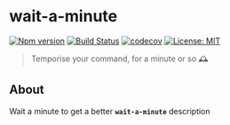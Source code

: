 # wait-a-minute

[![Npm version](https://img.shields.io/npm/v/wait-a-minute.svg)](https://www.npmjs.com/package/wait-a-minute)
[![Build Status](https://travis-ci.com/AdrieanKhisbe/wait-a-minute.svg?branch=master)](https://travis-ci.com/AdrieanKhisbe/wait-a-minute)
[![codecov](https://codecov.io/gh/AdrieanKhisbe/wait-a-minute/branch/master/graph/badge.svg)](https://codecov.io/gh/AdrieanKhisbe/wait-a-minute)
[![License: MIT](https://img.shields.io/badge/License-MIT-blue.svg)](https://opensource.org/licenses/MIT)

> Temporise your command, for a minute or so :mantelpiece_clock:

## About
Wait a minute to get a better **`wait-a-minute`** description
